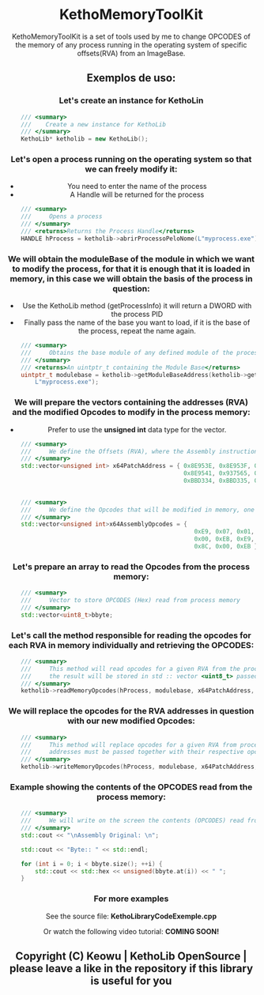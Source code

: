 <h1 align="center"> KethoMemoryToolKit </h1>
<p align="center"> KethoMemoryToolKit is a set of tools used by me to change OPCODES of the memory of any process running in the operating system of specific offsets(RVA) from an ImageBase.</p>
<h2 align="center">Exemplos de uso: </h2>

<h3 align="center">Let's create an instance for KethoLin</h3>

```c++
    /// <summary>
    ///    Create a new instance for KethoLib
    /// </summary>
    KethoLib* ketholib = new KethoLib();
```

<h3 align="center">Let's open a process running on the operating system so that we can freely modify it:</h3>
<ul align="center">
  <li>You need to enter the name of the process</li>
  <li>A Handle will be returned for the process</li>
</ul>

```c++
    /// <summary>
    ///     Opens a process
    /// </summary>
    /// <returns>Returns the Process Handle</returns>
    HANDLE hProcess = ketholib->abrirProcessoPeloNome(L"myprocess.exe");
```

<h3 align="center">We will obtain the moduleBase of the module in which we want to modify the process, for that it is enough that it is loaded in memory, in this case we will obtain the basis of the process in question:</h3>

<ul align="center">
  <li>Use the KethoLib method (getProcessInfo) it will return a DWORD with the process PID</li>
  <li>Finally pass the name of the base you want to load, if it is the base of the process, repeat the name again.</li>
</ul>

```c++
    /// <summary>
    ///     Obtains the base module of any defined module of the process, even of itself
    /// </summary>
    /// <returns>An uintptr_t containing the Module Base</returns>
    uintptr_t modulebase = ketholib->getModuleBaseAddress(ketholib->getProcessInfo(L"myprocess.exe"),
        L"myprocess.exe");
```

<h3 align="center">We will prepare the vectors containing the addresses (RVA) and the modified Opcodes to modify in the process memory:</h3>

<ul align="center">
  <li>Prefer to use the <strong>unsigned int</strong> data type for the vector.</li>
</ul>

```c++
    /// <summary>
    ///     We define the Offsets (RVA), where the Assembly instructions (Opcodes) that we want to modify are present
    /// </summary>
    std::vector<unsigned int> x64PatchAddress = { 0x8E953E, 0x8E953F, 0x8E9540,
                                                  0x8E9541, 0x937565, 0xBBD333,
                                                  0xBBD334, 0xBBD335, 0x1929EF6 };

    
    /// <summary>
    ///     We define the Opcodes that will be modified in memory, one for each equivalent RVA address position.
    /// </summary>
    std::vector<unsigned int>x64AssemblyOpcodes = {
                                                     0xE9, 0x07, 0x01,
                                                     0x00, 0xEB, 0xE9,
                                                     0x8C, 0x00, 0xEB };
```

<h3 align="center">Let's prepare an array to read the Opcodes from the process memory:</h3>

```c++
    /// <summary>
    ///     Vector to store OPCODES (Hex) read from process memory
    /// </summary>
    std::vector<uint8_t>bbyte;
```

<h3 align="center">Let's call the method responsible for reading the opcodes for each RVA in memory individually and retrieving the OPCODES:</h3>

```c++
    /// <summary>
    ///     This method will read opcodes for a given RVA from the process memory
    ///     the result will be stored in std :: vector <uint8_t> passed as a pointer
    /// </summary>
    ketholib->readMemoryOpcodes(hProcess, modulebase, x64PatchAddress, &bbyte);
```

<h3 align="center">We will replace the opcodes for the RVA addresses in question with our new modified Opcodes:</h3>

```c++
    /// <summary>
    ///     This method will replace opcodes for a given RVA from process memory
    ///     addresses must be passed together with their respective opcode patches for each position
    /// </summary>
    ketholib->writeMemoryOpcodes(hProcess, modulebase, x64PatchAddress, x64AssemblyOpcodes);
```

<h3 align="center">Example showing the contents of the OPCODES read from the process memory:</h3>

```c++
    /// <summary>
    ///     We will write on the screen the contents (OPCODES) read from the process memory
    /// </summary>
    std::cout << "\nAssembly Original: \n";

    std::cout << "Byte:: " << std::endl;

    for (int i = 0; i < bbyte.size(); ++i) {
        std::cout << std::hex << unsigned(bbyte.at(i)) << " ";
    }
```

<h3 align="center">For more examples</h3>
<p align="center">See the source file: <strong>KethoLibraryCodeExemple.cpp</strong></p>
<p align="center">Or watch the following video tutorial: <strong>COMING SOON!</strong></p>

<h2 align="center">Copyright (C) Keowu | KethoLib OpenSource | please leave a like in the repository if this library is useful for you</h2>
